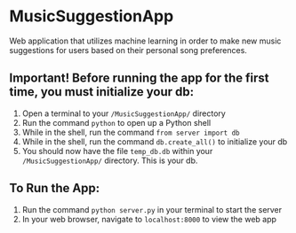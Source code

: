 # MusicSuggestionApp
Web application that utilizes machine learning in order to make new music suggestions for users based on their personal song preferences.

## Important! Before running the app for the first time, you must initialize your db:
1. Open a terminal to your `/MusicSuggestionApp/` directory
2. Run the command `python` to open up a Python shell
3. While in the shell, run the command `from server import db`
4. While in the shell, run the command `db.create_all()` to initialize your db
5. You should now have the file `temp_db.db` within your `/MusicSuggestionApp/` directory. This is your db.

## To Run the App:
1. Run the command `python server.py` in your terminal to start the server
2. In your web browser, navigate to `localhost:8000` to view the web app
